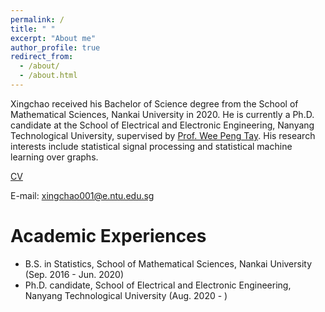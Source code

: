 ```yaml
---
permalink: /
title: " "
excerpt: "About me"
author_profile: true
redirect_from: 
  - /about/
  - /about.html
---
```


Xingchao received his Bachelor of Science degree from the School of Mathematical Sciences, Nankai University in 2020. He is currently a Ph.D. candidate at the School of Electrical and Electronic Engineering, Nanyang Technological University, supervised by [Prof. Wee Peng Tay](https://www3.ntu.edu.sg/home/wptay/index.html). His research interests include statistical signal processing and statistical machine learning over graphs.

[CV](../files/Academic_CV.pdf)

E-mail: xingchao001@e.ntu.edu.sg

Academic Experiences
======
* B.S. in Statistics, School of Mathematical Sciences, Nankai University (Sep. 2016 - Jun. 2020)
* Ph.D. candidate, School of Electrical and Electronic Engineering, Nanyang Technological University (Aug. 2020 - )
